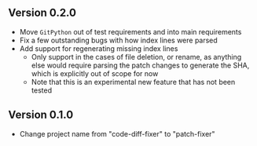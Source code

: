 ## Version 0.2.0
- Move `GitPython` out of test requirements and into main requirements
- Fix a few outstanding bugs with how index lines were parsed
- Add support for regenerating missing index lines
  - Only support in the cases of file deletion, or rename, 
  as anything else would require parsing the patch changes to generate 
  the SHA, which is explicitly out of scope for now
  - Note that this is an experimental new feature that has not been tested

## Version 0.1.0
- Change project name from "code-diff-fixer" to "patch-fixer"
